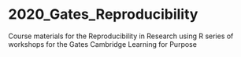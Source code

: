# 2020_Gates_Reproducibility
Course materials for the Reproducibility in Research using R series of workshops for the Gates Cambridge Learning for Purpose
